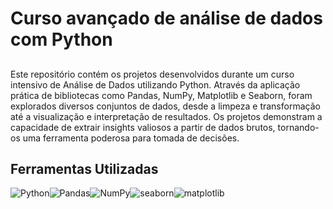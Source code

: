 # Curso avançado de análise de dados com Python

## 

Este repositório contém os projetos desenvolvidos durante um curso intensivo de Análise de Dados utilizando Python. Através da aplicação prática de bibliotecas como Pandas, NumPy, Matplotlib e Seaborn, foram explorados diversos conjuntos de dados, desde a limpeza e transformação até a visualização e interpretação de resultados. Os projetos demonstram a capacidade de extrair insights valiosos a partir de dados brutos, tornando-os uma ferramenta poderosa para tomada de decisões.

## Ferramentas Utilizadas

<div style="display: flex; flex-wrap: wrap;">
<img src="https://img.shields.io/badge/Python-3776AB?style=for-the-badge&logo=python&logoColor=white" alt="Python" />
<img src="https://img.shields.io/badge/Pandas-150458?style=for-the-badge&logo=pandas&logoColor=white" alt="Pandas" />
<img src="https://img.shields.io/badge/NumPy-013243?style=for-the-badge&logo=numpy&logoColor=white" alt="NumPy" />
<img src="https://img.shields.io/badge/seaborn-blue?style=for-the-badge&logo=seaborn&logoColor=white" alt="seaborn" />
<img src="https://img.shields.io/badge/matplotlib-purple?style=for-the-badge&logo=matplotlib&logoColor=white" alt="matplotlib" />
<div/>



